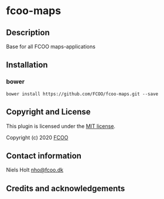 # fcoo-maps



## Description
Base for all FCOO maps-applications

## Installation
### bower
`bower install https://github.com/FCOO/fcoo-maps.git --save`

<!--
## Demo
http://FCOO.github.io/fcoo-maps/demo/ 


## Usage
```var myFcooMaps = new FcooMaps( options );```


### options
| Id | Type | Default | Description |
| :--: | :--: | :-----: | --- |
| options1 | boolean | true | If <code>true</code> the ... |
| options2 | string | null | Contain the ... |

### Methods

    .methods1( arg1, arg2,...): Do something
    .methods2( arg1, arg2,...): Do something else

-->

## Copyright and License
This plugin is licensed under the [MIT license](https://github.com/FCOO/fcoo-maps/LICENSE).

Copyright (c) 2020 [FCOO](https://github.com/FCOO)

## Contact information

Niels Holt nho@fcoo.dk


## Credits and acknowledgements
